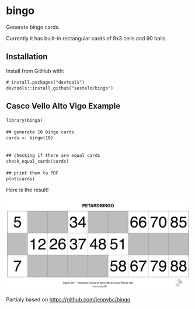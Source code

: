 # bingo
Generate bingo cards.

Currently it has built-in rectangular cards of 9x3 cells and 90 balls.


## Installation

Install from GitHub with:

```{r eval = FALSE}
# install.packages("devtools")
devtools::install_github("sestelo/bingo")
```

## Casco Vello Alto Vigo Example

```{r}
library(bingo)

## generate 10 bingo cards
cards <- bingo(10)


## checking if there are equal cards
check_equal_cards(cards)

## print them to PDF
plot(cards)
```

Here is the result!

![](/img/bingo-01.png)



Partialy based on https://github.com/jennybc/bingo.

